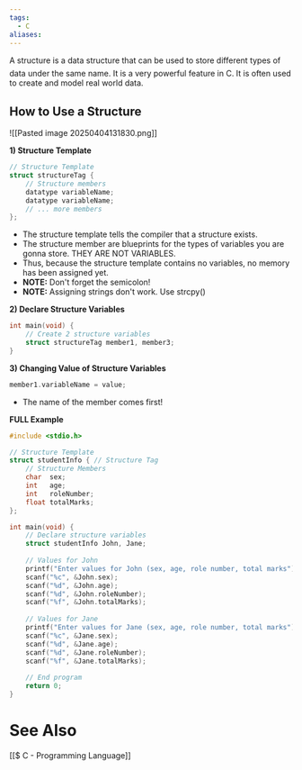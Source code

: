 ```yaml
---
tags:
  - C
aliases:
---
```

A structure is a data structure that can be used to store different types of data under the same name. It is a very powerful feature in C. It is often used to create and model real world data.

## How to Use a Structure
![[Pasted image 20250404131830.png]]

**1) Structure Template**
```c showlinenumbers
// Structure Template
struct structureTag {
	// Structure members
	datatype variableName;
	datatype variableName;
	// ... more members
};
```
- The structure template tells the compiler that a structure exists.
- The structure member are blueprints for the types of variables you are gonna store. THEY ARE NOT VARIABLES.
-  Thus, because the structure template contains no variables, no memory has been assigned yet.
- **NOTE:** Don't forget the semicolon!
- **NOTE:** Assigning strings don't work. Use strcpy()

**2) Declare Structure Variables**
```c showlinenumbers
int main(void) {
	// Create 2 structure variables 
	struct structureTag member1, member3; 
}
```

**3) Changing Value of Structure Variables**
```c showlinenumbers 
member1.variableName = value;
```
- The name of the member comes first!
  
**FULL Example**
```c showlinenumbers
#include <stdio.h>

// Structure Template
struct studentInfo { // Structure Tag
	// Structure Members
	char  sex; 
	int   age;
	int   roleNumber;
	float totalMarks;
};

int main(void) {
	// Declare structure variables
	struct studentInfo John, Jane;
	
	// Values for John
	printf("Enter values for John (sex, age, role number, total marks");
	scanf("%c", &John.sex);
	scanf("%d", &John.age);
	scanf("%d", &John.roleNumber);
	scanf("%f", &John.totalMarks);
	
	// Values for Jane
	printf("Enter values for Jane (sex, age, role number, total marks");
	scanf("%c", &Jane.sex);
	scanf("%d", &Jane.age);
	scanf("%d", &Jane.roleNumber);
	scanf("%f", &Jane.totalMarks);
	
	// End program
	return 0;
}
```

# See Also
[[$ C - Programming Language]]